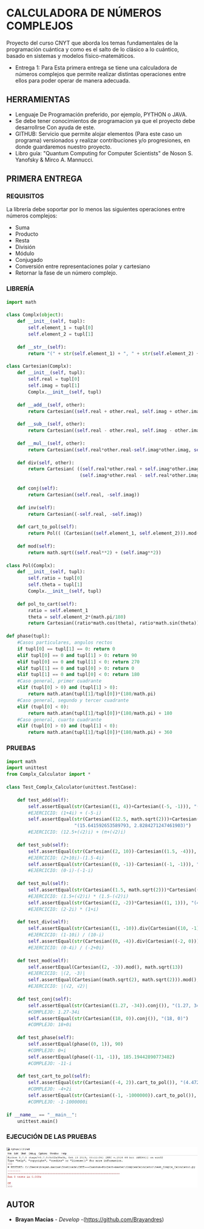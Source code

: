 # CALCULADORA DE NÚMEROS COMPLEJOS
Proyecto del curso CNYT que aborda los temas fundamentales de la programación cuántica y como es el salto de lo clásico a lo cuántico, basado en sistemas y modelos físico-matemáticos.
- Entrega 1:
Para Esta primera entrega se tiene una calculadora de números complejos que permite realizar distintas operaciones entre ellos para poder operar de manera adecuada.

## HERRAMIENTAS
- Lenguaje De Programación preferido, por ejemplo, PYTHON o JAVA.
- Se debe tener conocimientos de programacion ya que el proyecto debe desarrollrse Con ayuda de este.
- GITHUB: Servicio que permite alojar elementos (Para este caso un programa) versionados y realizar contribuciones y/o progresiones, en donde guardaremos nuestro proyecto.
- Libro guía: "Quantum Computing for Computer Scientists" de Noson S. Yanofsky & Mirco A. Mannucci.

## PRIMERA ENTREGA
### REQUISITOS
La librería debe soportar por lo menos las siguientes operaciones entre números complejos:
- Suma
- Producto
- Resta
- División
- Módulo
- Conjugado
- Conversión entre representaciones polar y cartesiano
- Retornar la fase de un número complejo.

### LIBRERÍA
```python
import math

class Complx(object):
    def __init__(self, tupl):
        self.element_1 = tupl[0]
        self.element_2 = tupl[1]

    def __str__(self):
        return "(" + str(self.element_1) + ", " + str(self.element_2) + ")"

class Cartesian(Complx):
    def __init__(self, tupl):
        self.real = tupl[0]
        self.imag = tupl[1]
        Complx.__init__(self, tupl)

    def __add__(self, other):
        return Cartesian((self.real + other.real, self.imag + other.imag))
    
    def __sub__(self, other):
        return Cartesian((self.real - other.real, self.imag - other.imag))

    def __mul__(self, other):
        return Cartesian((self.real*other.real-self.imag*other.imag, self.real*other.imag+self.imag*other.real))

    def div(self, other):
        return Cartesian( ((self.real*other.real + self.imag*other.imag)/((other.real**2)+(other.imag**2)),
                           (self.imag*other.real - self.real*other.imag)/((other.real**2)+(other.imag**2))) )

    def conj(self):
        return Cartesian((self.real, -self.imag))

    def inv(self):
        return Cartesian((-self.real, -self.imag))

    def cart_to_pol(self):
        return Pol(( (Cartesian((self.element_1, self.element_2))).mod(), phase((self.element_1, self.element_2)) ))

    def mod(self):
        return math.sqrt((self.real**2) + (self.imag**2))

class Pol(Complx):    
    def __init__(self, tupl):
        self.ratio = tupl[0]
        self.theta = tupl[1]
        Complx.__init__(self, tupl)

    def pol_to_cart(self):
        ratio = self.element_1
        theta = self.element_2*(math.pi/180)
        return Cartesian((ratio*math.cos(theta), ratio*math.sin(theta)))

def phase(tupl):
    #Casos particulares, angulos rectos
    if tupl[0] == tupl[1] == 0: return 0
    elif tupl[0] == 0 and tupl[1] > 0: return 90
    elif tupl[0] == 0 and tupl[1] < 0: return 270
    elif tupl[1] == 0 and tupl[0] > 0: return 0
    elif tupl[1] == 0 and tupl[0] < 0: return 180
    #Caso general, primer cuadrante
    elif (tupl[0] > 0) and (tupl[1] > 0):
        return math.atan(tupl[1]/tupl[0])*(180/math.pi)
    #Caso general, segundo y tercer cuadrante
    elif (tupl[0] < 0):
        return math.atan(tupl[1]/tupl[0])*(180/math.pi) + 180
    #Caso general, cuarto cuadrante
    elif (tupl[0] > 0) and (tupl[1] < 0):
        return math.atan(tupl[1]/tupl[0])*(180/math.pi) + 360
```

### PRUEBAS
```python
import math
import unittest
from Complx_Calculator import *

class Test_Complx_Calculator(unittest.TestCase):
    
    def test_add(self):
        self.assertEqual(str(Cartesian((1, 4))+Cartesian((-5, -1))), "(-4, 3)")
        #EJERCICIO: (1+4i) + (-5-i)
        self.assertEqual(str(Cartesian((12.5, math.sqrt(2)))+Cartesian((math.pi, math.sqrt(2)))),
                         "(15.641592653589793, 2.8284271247461903)")
        #EJERCICIO: (12.5+(√2)i) + (π+(√2)i)

    def test_sub(self):
        self.assertEqual(str(Cartesian((2, 10))-Cartesian((1.5, -4))), "(0.5, 14)")
        #EJERCICIO: (2+10i)-(1.5-4i)
        self.assertEqual(str(Cartesian((0, -1))-Cartesian((-1, -1))), "(1, 0)")
        #EJERCICIO: (0-i)-(-1-i)

    def test_mul(self):
        self.assertEqual(str(Cartesian((1.5, math.sqrt(2)))*Cartesian((1.5, -math.sqrt(2)))), "(4.25, 0.0)")
        #EJERCICIO: (1.5+(√2)i) * (1.5-(√2)i)
        self.assertEqual(str(Cartesian((2, -2))*Cartesian((1, 1))), "(4, 0)")
        #EJERCICIO: (2-2i) * (1+i)

    def test_div(self):
        self.assertEqual(str(Cartesian((1, -10)).div(Cartesian((10, -1)))), "("+str(20/101)+", "+str(-99/101)+")")
        #EJERCICIO: (1-10i) / (10-i)
        self.assertEqual(str(Cartesian((0, -4)).div(Cartesian((-2, 0)))), "(0.0, 2.0)")
        #EJERCICIO: (0-4i) / (-2+0i)

    def test_mod(self):
        self.assertEqual(Cartesian((2, -3)).mod(), math.sqrt(13))
        #EJERCICIO: |(2, -3)|
        self.assertEqual(Cartesian((math.sqrt(2), math.sqrt(2))).mod(), 2)
        #EJERCICIO: |(√2, √2)|

    def test_conj(self):
        self.assertEqual(str(Cartesian((1.27, -34)).conj()), "(1.27, 34)")
        #COMPLEJO: 1.27-34i
        self.assertEqual(str(Cartesian((18, 0)).conj()), "(18, 0)")
        #COMPLEJO: 18+0i

    def test_phase(self):
        self.assertEqual(phase((0, 1)), 90)
        #COMPLEJO: 0+i
        self.assertEqual(phase((-11, -1)), 185.19442890773482)
        #COMPLEJO: -11-i

    def test_cart_to_pol(self):
        self.assertEqual(str(Cartesian((-4, 2)).cart_to_pol()), "(4.47213595499958, 153.43494882292202)")
        #COMPLEJO: -4+2i
        self.assertEqual(str(Cartesian((-1, -1000000)).cart_to_pol()), "(1000000.0000005, 269.9999427042205)")
        #COMPLEJO: -1-1000000i
        
if __name__ == "__main__":
    unittest.main()
```

### EJECUCIÓN DE LAS PRUEBAS
![alt text](https://github.com/Brayandres/CNYT---Cuantum-Project/blob/master/ComplexCalculator/Images/Pruebas.jpg)


## AUTOR
* **Brayan Macias** - *Develop* -(https://github.com/Brayandres)
